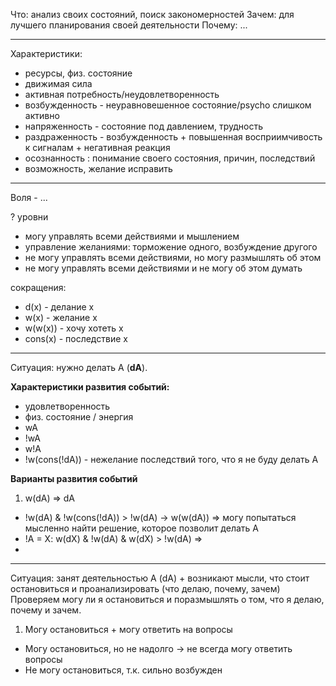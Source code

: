 Что: анализ своих состояний, поиск закономерностей
Зачем: для лучшего планирования своей деятельности
Почему: ...

---

Характеристики:
- ресурсы, физ. состояние
- движимая сила
- активная потребность/неудовлетворенность
- возбужденность - неуравновешенное состояние/psycho слишком активно
- напряженность - состояние под давлением, трудность
- раздраженность - возбужденность + повышенная восприимчивость к сигналам + негативная реакция
- осознанность : понимание своего состояния, причин, последствий
- возможность, желание исправить

---

Воля - ...

? уровни
- могу управлять всеми действиями и мышлением
 - управление желаниями: торможение одного, возбуждение другого
- не могу управлять всеми действиями, но могу размышлять об этом
- не могу управлять всеми действиями и не могу об этом думать


сокращения: 
- d(x) - делание x
- w(x) - желание x
- w(w(x)) - хочу хотеть x
- cons(x) - последствие x

---

Ситуация: нужно делать А (**dA**).


**Характеристики развития событий:**
- удовлетворенность
- физ. состояние / энергия
- wA
- !wA
- w!A
- !w(cons(!dA)) - нежелание последствий того, что я не буду делать А


**Варианты развития событий**

1. w(dA) => dA
- !w(dA) & !w(cons(!dA)) > !w(dA) -> w(w(dA)) => могу попытаться мысленно найти решение, которое позволит делать А
- !A = X: w(dX) & !w(dA) & w(dX) > !w(dA) => 
- 

---

Ситуация: занят деятельностью А (dA) + возникают мысли, что стоит остановиться и проанализировать (что делаю, почему, зачем)
Проверяем могу ли я остановиться и поразмышлять о том, что я делаю, почему и зачем.


1. Могу остановиться + могу ответить на вопросы
- Могу остановиться, но не надолго -> не всегда могу ответить вопросы
- Не могу остановиться, т.к. сильно возбужден



